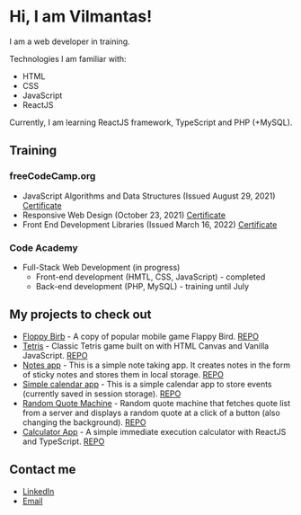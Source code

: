 # Hi, I am Vilmantas!

I am a web developer in training.
<!---
I come from Mechanical Engineering / Mechatronics / Manufacturing background
--->
Technologies I am familiar with:
- HTML
- CSS
- JavaScript
- ReactJS

Currently, I am learning ReactJS framework, TypeScript and PHP (+MySQL).

## Training

### freeCodeCamp.org

- JavaScript Algorithms and Data Structures (Issued August 29, 2021) [Certificate](https://www.freecodecamp.org/certification/vilmis04/responsive-web-design)
- Responsive Web Design (October 23, 2021) [Certificate](https://www.freecodecamp.org/certification/vilmis04/responsive-web-design)
- Front End Development Libraries (Issued March 16, 2022) [Certificate](https://freecodecamp.org/certification/vilmis04/front-end-development-libraries)

### Code Academy

- Full-Stack Web Development (in progress)
  - Front-end development (HMTL, CSS, JavaScript) - completed
  - Back-end development (PHP, MySQL) - training until July

## My projects to check out

 - [Floppy Birb](https://vilmis04.github.io/Floppy-Birb/) - A copy of popular mobile game Flappy Bird. [REPO](https://github.com/vilmis04/Floppy-Birb)
 - [Tetris](https://tetris.vilmantas.dev) - Classic Tetris game built on with HTML Canvas and Vanilla JavaScript. [REPO](https://github.com/vilmis04/Tetris)
 - [Notes app](https://vilmis04.github.io/Notes-app/) - This is a simple note taking app. It creates notes in the form of sticky notes and stores them in local storage. [REPO](https://github.com/vilmis04/Notes-app)
 - [Simple calendar app](https://vilmis04.github.io/Simple-calendar-app/) - This is a simple calendar app to store events (currently saved in session storage). [REPO](https://github.com/vilmis04/Simple-calendar-app)
 - [Random Quote Machine](https://vilmis04.github.io/random-quote-machine/) - Random quote machine that fetches quote list from a server and displays a random quote at a click of a button (also changing the background). [REPO](https://github.com/vilmis04/random-quote-machine)
 - [Calculator App](https://jolly-saha-21f5d4.netlify.app) - A simple immediate execution calculator with ReactJS and TypeScript. [REPO](https://github.com/vilmis04/calculator-app)
 

## Contact me

- [LinkedIn](https://www.linkedin.com/in/vilmantas-sudaris-63567586/)
- [Email](mailto:vilmantas.sudaris@gmail.com)

<!---
- 👋 Hi, I’m @vilmis04
- 👀 I’m interested in ...
- 🌱 I’m currently learning ...
- 💞️ I’m looking to collaborate on ...
- 📫 How to reach me ...
--->
<!---
vilmis04/vilmis04 is a ✨ special ✨ repository because its `README.md` (this file) appears on your GitHub profile.
You can click the Preview link to take a look at your changes.
--->
